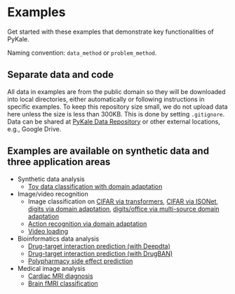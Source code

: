 # Examples

Get started with these examples that demonstrate key functionalities of PyKale.

Naming convention: `data_method` or `problem_method`.

## Separate data and code

All data in examples are from the public domain so they will be downloaded into local directories, either automatically or following instructions in specific examples. To keep this repository size small, we do not upload data here unless the size is less than 300KB. This is done by setting `.gitignore`. Data can be shared at [PyKale Data Repository](https://github.com/pykale/data) or other external locations, e.g., Google Drive.

## Examples are available on synthetic data and three application areas

- Synthetic data analysis
  - [Toy data classification with domain adaptation](https://github.com/pykale/pykale/tree/main/examples/toy_domain_adaptation)
- Image/video recognition
  - Image classification on [CIFAR via transformers](https://github.com/pykale/pykale/tree/master/examples/cifar_cnntransformer), [CIFAR via ISONet](https://github.com/pykale/pykale/tree/master/examples/cifar_isonet), [digits via domain adaptation](https://github.com/pykale/pykale/tree/master/examples/digits_dann), [digits/office via multi-source domain adaptation](https://github.com/pykale/pykale/tree/main/examples/office_multisource_adapt)
  - [Action recognition via domain adaptation](https://github.com/pykale/pykale/tree/master/examples/action_dann)
  - [Video loading](https://github.com/pykale/pykale/tree/master/examples/video_loading)
- Bioinformatics data analysis
  - [Drug-target interaction prediction (with Deepdta)](https://github.com/pykale/pykale/tree/master/examples/bindingdb_deepdta)
  - [Drug-target interaction prediction (with DrugBAN)](https://github.com/pykale/pykale/tree/master/examples/bindingdb_drugban_pytorch)
  - [Polypharmacy side effect prediction](https://github.com/pykale/pykale/tree/master/examples/polypharmacy_gripnet)
- Medical image analysis
  - [Cardiac MRI diagnosis](https://github.com/pykale/pykale/tree/master/examples/cmri_mpca)
  - [Brain fMRI classification](https://github.com/pykale/pykale/tree/main/examples/multisite_neuroimg_adapt)
